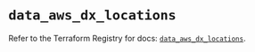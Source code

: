 # `data_aws_dx_locations`

Refer to the Terraform Registry for docs: [`data_aws_dx_locations`](https://registry.terraform.io/providers/hashicorp/aws/6.3.0/docs/data-sources/dx_locations).
